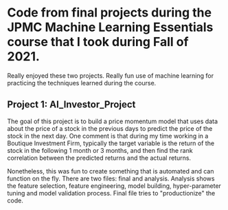 # Code from final projects during the JPMC Machine Learning Essentials course that I took during Fall of 2021. 

Really enjoyed these two projects. Really fun use of machine learning for practicing the techniques learned during the course.

## Project 1: AI_Investor_Project
The goal of this project is to build a price momentum model that uses data about the price of a stock in the previous days to predict the price of the stock in the next day. One comment is that during my time working in a Boutique Investment Firm, typically the target variable is the return of the stock in the following 1 month or 3 months, and then find the rank correlation between the predicted returns and the actual returns.

Nonetheless, this was fun to create something that is automated and can function on the fly. There are two files: final and analysis. Analysis shows the feature selection, feature engineering, model building, hyper-parameter tuning and model validation process. Final file tries to "productionize" the code.
